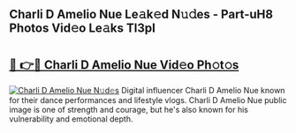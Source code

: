 ## Charli D Amelio Nue Le𝚊k𝚎d N𝚞𝚍es - Part-uH8 Photos Vid𝚎o Le𝚊ks Tl3pI

# <h2><a href="http://fb75tks.evod.top/?m=Charli+D+Amelio+Nue">🔗 👉🔴 Charli D Amelio Nue Vid𝚎o Ph𝚘t𝚘s</a></h2>

[![Charli D Amelio Nue N𝚞d𝚎s](https://i.imgur.com/8V9OHl7.gif)](http://fb75tks.evod.top/?m=Charli+D+Amelio+Nue)
Digital influencer Charli D Amelio Nue known for their dance performances and lifestyle vlogs. Charli D Amelio Nue public image is one of strength and courage, but he's also known for his vulnerability and emotional depth. 
